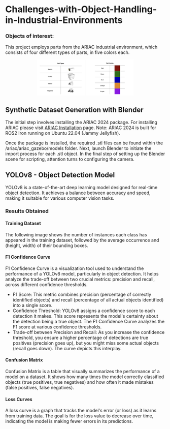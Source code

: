 # Challenges-with-Object-Handling-in-Industrial-Environments

### Objects of interest:‬

This project employs parts from the ARIAC industrial environment, which consists of four different types of parts,  in five colors each. 
<p align="center">
  <img src="Report/part_types.png" width="30%" />
  <img src="Report/part_colors.png" width="30%" />
</p>


## Synthetic Dataset Generation with Blender

The initial step involves installing the ARIAC 2024 package. For installing ARIAC please visit [ARIAC Installation](https://pages.nist.gov/ARIAC_docs/en/latest/getting_started/installation.html#) page.
Note: ARIAC 2024 is built for ROS2 Iron running on Ubuntu 22.04 (Jammy Jellyfish).

Once the package is installed, the required .stl files can be found within the /ariac/ariac_gazebo/models folder. Next, launch Blender to initiate the import process for each .stl object. In the final step of setting up the Blender scene for scripting, attention turns to configuring the camera. 

## YOLOv8 - Object Detection Model 

YOLOv8 is a state-of-the-art deep learning model designed for real-time object detection. It achieves a balance between accuracy and speed, making it suitable for various computer vision tasks.

### Results Obtained

#### Training Dataset
‭The following image shows the number of instances each class has appeared in the training dataset, followed by the average occurrence and (height, width) of their bounding boxes. 

#### F1 Confidence Curve

F1 Confidence Curve is a visualization tool used to understand the performance of a YOLOv8 model, particularly in object detection. It helps analyze the trade-off between two crucial metrics: precision and recall, across different confidence thresholds.

- F1 Score: This metric combines precision (percentage of correctly identified objects) and recall (percentage of all actual objects identified) into a single score.
- Confidence Threshold: YOLOv8 assigns a confidence score to each detection it makes. This score represents the model's certainty about the detection being a true object. The F1 Confidence Curve analyzes the F1 score at various confidence thresholds.
- Trade-off between Precision and Recall: As you increase the confidence threshold, you ensure a higher percentage of detections are true positives (precision goes up), but you might miss some actual objects (recall goes down). The curve depicts this interplay.

#### Confusion Matrix 
Confusion Matrix is a table that visually summarizes the performance of a model on a dataset. It shows how many times the model correctly classified objects (true positives, true negatives) and how often it made mistakes (false positives, false negatives).


#### Loss Curves 
A loss curve is a graph that tracks the model's error (or loss) as it learns from training data. The goal is for the loss value to decrease over time, indicating the model is making fewer errors in its predictions.








